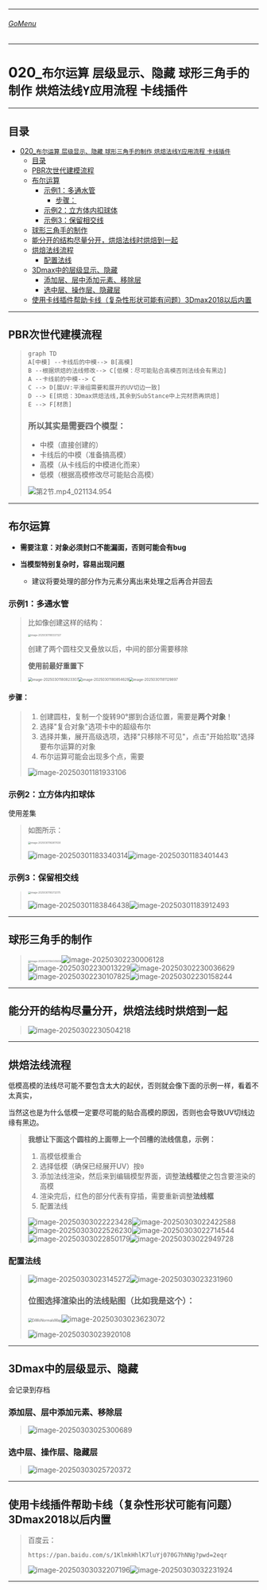 

___________________________________________________________________________________________
###### [GoMenu](../3DMaxBasicsMenu.md)
___________________________________________________________________________________________
# 020_`布尔运算` `层级显示、隐藏` `球形三角手的制作` `烘焙法线Y应用流程` `卡线插件`


___________________________________________________________________________________________


## 目录

- [020\_`布尔运算` `层级显示、隐藏` `球形三角手的制作` `烘焙法线Y应用流程` `卡线插件`](#020_布尔运算-层级显示隐藏-球形三角手的制作-烘焙法线y应用流程-卡线插件)
  - [目录](#目录)
  - [PBR次世代建模流程](#pbr次世代建模流程)
  - [布尔运算](#布尔运算)
    - [示例1：多通水管](#示例1多通水管)
      - [步骤：](#步骤)
    - [示例2：立方体内扣球体](#示例2立方体内扣球体)
    - [示例3：保留相交线](#示例3保留相交线)
  - [球形三角手的制作](#球形三角手的制作)
  - [能分开的结构尽量分开，烘焙法线时烘焙到一起](#能分开的结构尽量分开烘焙法线时烘焙到一起)
  - [烘焙法线流程](#烘焙法线流程)
    - [配置法线](#配置法线)
  - [3Dmax中的层级显示、隐藏](#3dmax中的层级显示隐藏)
    - [添加层、层中添加元素、移除层](#添加层层中添加元素移除层)
    - [选中层、操作层、隐藏层](#选中层操作层隐藏层)
  - [使用卡线插件帮助卡线（复杂性形状可能有问题）3Dmax2018以后内置](#使用卡线插件帮助卡线复杂性形状可能有问题3dmax2018以后内置)



------

## PBR次世代建模流程

> ```mermaid
> graph TD
> A[中模] --卡线后的中模--> B[高模]
> B --根据烘焙的法线修改--> C[低模：尽可能贴合高模否则法线会有黑边]
> A --卡线前的中模--> C
> C --> D[展UV:平滑组需要和展开的UV切边一致]
> D --> E[烘焙：3Dmax烘焙法线,其余到SubStance中上完材质再烘焙]
> E --> F[材质]
> ```
>
> ### 所以其实是需要**四个模型**：
>
> - 中模（直接创建的）
> - 卡线后的中模（准备搞高模）
> - 高模（从卡线后的中模进化而来）
> - 低模（根据高模修改尽可能贴合高模）
>
> ![第2节.mp4_021134.954](./Image/3DMaxBaseV020/第2节.mp4_021134.954.png)

------

## 布尔运算

- **需要注意：对象必须封口不能漏面，否则可能会有bug**

- **当模型特别复杂时，容易出现问题**
  - 建议将要处理的部分作为元素分离出来处理之后再合并回去

### 示例1：多通水管

> 比如像创建这样的结构：
>
> <img src="./Image/3DMaxBaseV020/image-20250301180337327.png" alt="image-20250301180337327" style="zoom:33%;" />
>
> 创建了两个圆柱交叉叠放以后，中间的部分需要移除
>
> **使用前最好重置下**
>
> <img src="./Image/3DMaxBaseV020/image-20250301180823307.png" alt="image-20250301180823307" style="zoom:50%;" /><img src="./Image/3DMaxBaseV020/image-20250301180854629.png" alt="image-20250301180854629" style="zoom:50%;" /><img src="./Image/3DMaxBaseV020/image-20250301181129897.png" alt="image-20250301181129897" style="zoom:50%;" />

#### 步骤：

> 1. 创建圆柱，复制一个旋转90°挪到合适位置，需要是**两个对象**！
> 2. 选择"复合对象"选项卡中的超级布尔
> 3. 选择并集，展开高级选项，选择"只移除不可见"，点击"开始拾取"选择要布尔运算的对象
> 4. 布尔运算可能会出现多个点，需要
>
> ![image-20250301181933106](./Image/3DMaxBaseV020/image-20250301181933106.png)

### 示例2：立方体内扣球体

使用差集

> 如图所示：
>
> <img src="./Image/3DMaxBaseV020/image-20250301182817630.png" alt="image-20250301182817630" style="zoom:33%;" />
>
> ![image-20250301183340314](./Image/3DMaxBaseV020/image-20250301183340314.png)![image-20250301183401443](./Image/3DMaxBaseV020/image-20250301183401443.png)

### 示例3：保留相交线

> <img src="./Image/3DMaxBaseV020/image-20250301183732175.png" alt="image-20250301183732175" style="zoom:33%;" />
>
> ![image-20250301183846438](./Image/3DMaxBaseV020/image-20250301183846438.png)![image-20250301183912493](./Image/3DMaxBaseV020/image-20250301183912493.png)

------

## 球形三角手的制作

> <img src="./Image/3DMaxBaseV020/image-20250301184305654.png" alt="image-20250301184305654" style="zoom: 33%;" />![image-20250302230006128](./Image/3DMaxBaseV020/image-20250302230006128.png)![image-20250302230013229](./Image/3DMaxBaseV020/image-20250302230013229.png)![image-20250302230036629](./Image/3DMaxBaseV020/image-20250302230036629.png)![image-20250302230107825](./Image/3DMaxBaseV020/image-20250302230107825.png)![image-20250302230158244](./Image/3DMaxBaseV020/image-20250302230158244.png)

------

## 能分开的结构尽量分开，烘焙法线时烘焙到一起

> ![image-20250302230504218](./Image/3DMaxBaseV020/image-20250302230504218.png)

------

## 烘焙法线流程

低模高模的法线尽可能不要包含太大的起伏，否则就会像下面的示例一样，看着不太真实，

当然这也是为什么低模一定要尽可能的贴合高模的原因，否则也会导致UV切线边缘有黑边。

> **我想让下面这个圆柱的上面带上一个凹槽的法线信息，示例：**
>
> 1. 高模低模重合
> 2. 选择低模（确保已经展开UV）按`0`
> 3. 添加法线渲染，然后来到编辑模型界面，调整**法线框**使之包含要渲染的高模
> 4. 渲染完后，红色的部分代表有穿插，需要重新调整**法线框**
> 5. 配置法线
>
> ![image-20250303022223428](./Image/3DMaxBaseV020/image-20250303022223428.png)![image-20250303022422588](./Image/3DMaxBaseV020/image-20250303022422588.png)![image-20250303022526230](./Image/3DMaxBaseV020/image-20250303022526230.png)![image-20250303022714544](./Image/3DMaxBaseV020/image-20250303022714544.png)![image-20250303022850179](./Image/3DMaxBaseV020/image-20250303022850179.png)![image-20250303022949728](./Image/3DMaxBaseV020/image-20250303022949728.png)

### 配置法线

> ![image-20250303023145272](./Image/3DMaxBaseV020/image-20250303023145272.png)![image-20250303023231960](./Image/3DMaxBaseV020/image-20250303023231960.png)
>
> ### 位图选择渲染出的法线贴图（比如我是这个）：
>
> <img src="./Image/3DMaxBaseV020/DiMoNormalsMap.png" alt="DiMoNormalsMap" style="zoom:50%;" />![image-20250303023623072](./Image/3DMaxBaseV020/image-20250303023623072.png)
>
> ![image-20250303023920108](./Image/3DMaxBaseV020/image-20250303023920108.png)

------

## 3Dmax中的层级显示、隐藏

会记录到存档

### 添加层、层中添加元素、移除层

> ![image-20250303025300689](./Image/3DMaxBaseV020/image-20250303025300689.png)

### 选中层、操作层、隐藏层

> ![image-20250303025720372](./Image/3DMaxBaseV020/image-20250303025720372.png)

------

## 使用卡线插件帮助卡线（复杂性形状可能有问题）3Dmax2018以后内置

> 百度云：
>
> ```
> https://pan.baidu.com/s/1KlmkHhlK7luYj070G7hNNg?pwd=2eqr
> ```
>
> ![image-20250303032207196](./Image/3DMaxBaseV020/image-20250303032207196.png)![image-20250303032231924](./Image/3DMaxBaseV020/image-20250303032231924.png)

------
